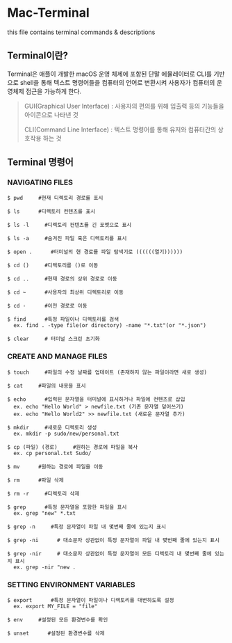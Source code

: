 # Mac-Terminal
this file contains terminal commands &amp; descriptions

## Terminal이란?

Terminal은 애플이 개발한 macOS 운영 체제에 포함된 단말 에뮬레이터로 CLI를 기반으로 shell을 통해 텍스트 명령어들을 컴퓨터의 언어로 변환시켜 사용자가 컴퓨터의 운영체제 접근을 가능하게 한다.

> GUI(Graphical User Interface) : 사용자의 편의를 위해 입출력 등의 기능들을 아이콘으로 나타낸 것 
> 
> CLI(Command Line Interface) : 텍스트 명령어를 통해 유저와 컴퓨터간의 상호작용 하는 것



## Terminal 명령어 


### NAVIGATING FILES

```
$ pwd     #현재 디렉토리 경로를 표시 

$ ls      #디렉토리 컨텐츠를 표시

$ ls -l     #디렉토리 컨텐츠를 긴 포멧으로 표시

$ ls -a     #숨겨진 파일 혹은 디렉토리를 표시

$ open .      #터미널의 현 경로를 파일 탐색기로 ((((((열기))))))

$ cd ()     #디렉토리를 ()로 이동

$ cd ..     #현재 경로의 상위 경로로 이동 

$ cd ~      #사용자의 최상위 디렉토리로 이동

$ cd -      #이전 경로로 이동

$ find      #특정 파일이나 디렉토리를 검색
  ex. find . -type file(or directory) -name "*.txt"(or "*.json")

$ clear     # 터미널 스크린 초기화
```

### CREATE AND MANAGE FILES

```
$ touch     #파일의 수정 날짜를 업데이트 (존재하지 않는 파일이라면 새로 생성)

$ cat     #파일의 내용을 표시

$ echo      #입력된 문자열을 터미널에 표시하거나 파일에 컨텐츠로 삽입
  ex. echo "Hello World" > newfile.txt (기존 문자열 덮어쓰기)
  ex. echo "Hello World2" >> newfile.txt (새로운 문자열 추가)
  
$ mkdir     #새로운 디렉토리 생성
  ex. mkdir -p sudo/new/personal.txt
  
$ cp (파일) (경로)     #원하는 경로에 파일을 복사
  ex. cp personal.txt Sudo/
  
$ mv      #원하는 경로에 파일을 이동

$ rm      #파일 삭제

$ rm -r     #디렉토리 삭제

$ grep      #특정 문자열을 포함한 파일을 표시
  ex. grep "new" *.txt

$ grep -n     #특정 문자열이 파일 내 몇번째 줄에 있는지 표시

$ grep -ni      # 대소문자 상관없이 특정 문자열이 파일 내 몇번째 줄에 있는지 표시

$ grep -nir     # 대소문자 상관없이 특정 문자열이 모든 디렉토리 내 몇번째 줄에 있는지 표시
  ex. grep -nir "new .
```

### SETTING ENVIRONMENT VARIABLES

```
$ export      #특정 문자열이 파일이나 디렉토리를 대변하도록 설정
  ex. export MY_FILE = "file"
  
$ env     #설정된 모든 환경변수를 확인

$ unset      #설정된 환경변수를 삭제

```
